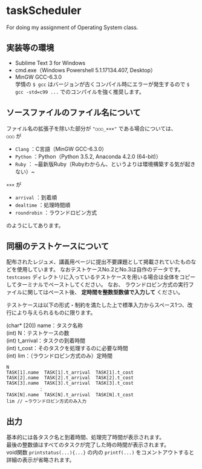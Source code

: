 # taskScheduler
For doing my assignment of Operating System class.
  

## 実装等の環境
* Sublime Text 3 for Windows
* cmd.exe（Windows Powershell 5.1.17134.407, Desktop）  
* MinGW GCC-6.3.0  
学情の `$ gcc` はバージョンが古くコンパイル時にエラーが発生するので `$ gcc -std=c99 ...` でのコンパイルを強く推奨します。
  

## ソースファイルのファイル名について
ファイル名の拡張子を除いた部分が `"○○○_×××"` である場合については、  
`○○○` が  
* `Clang` ：C言語（MinGW GCC-6.3.0）  
* `Python` ：Python（Python 3.5.2, Anaconda 4.2.0 (64-bit)）  
* `Ruby` ： ~最新版Ruby（Rubyわからん、というよりは環境構築する気が起きない）~  
  
`×××` が  
* `arrival` ：到着順  
* `dealtime` ：処理時間順  
* `roundrobin` ：ラウンドロビン方式  
  
のようにしてあります。
  

## 同梱のテストケースについて
配布されたレジュメ、講義用ページに提出不要課題として掲載されていたものなどを使用しています。
なおテストケースNo.2とNo.3は自作のデータです。
`testcases` ディレクトリに入っているテストケースを用いる場合は全体をコピーしてターミナルでペーストしてください。 
なお、 ラウンドロビン方式の実行ファイルに関してはペースト後、 **定時間を整数型数値で入力して** ください。  

テストケースは以下の形式・制約を満たした上で標準入力からスペース1つ、改行により与えられるものに限ります。  

(char* [20]) name：タスク名称  
(int) N：テストケースの数  
(int) t_arrival：タスクの到着時間  
(int) t_cost：そのタスクを処理するのに必要な時間  
(int) lim：（ラウンドロビン方式のみ）定時間

```
N
TASK[1].name  TASK[1].t_arrival  TASK[1].t_cost  
TASK[2].name  TASK[2].t_arrival  TASK[2].t_cost  
TASK[3].name  TASK[3].t_arrival  TASK[3].t_cost  
			：  
TASK[N].name  TASK[N].t_arrival  TASK[N].t_cost  
lim // ←ラウンドロビン方式のみ入力  
```
  
## 出力
基本的には各タスク名と到着時間、処理完了時間が表示されます。  
最後の整数値はすべてのタスクが完了した時の時間が表示されます。  
void関数 `printstatus(...){...}` の内の `printf(...)` をコメントアウトすると詳細の表示が省略されます。

